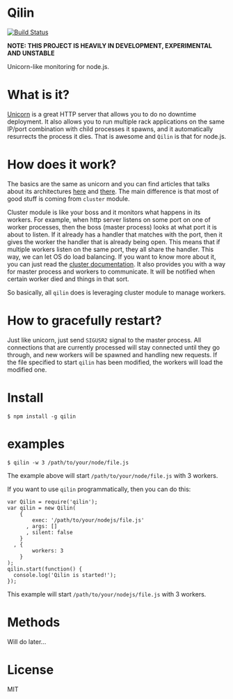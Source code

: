 Qilin
=====

[![Build
Status](https://secure.travis-ci.org/atsuya/qilin.png)](http://travis-ci.org/atsuya/qilin)

**NOTE: THIS PROJECT IS HEAVILY IN DEVELOPMENT, EXPERIMENTAL AND UNSTABLE**

Unicorn-like monitoring for node.js.


What is it?
===========

[Unicorn](http://unicorn.bogomips.org/) is a great HTTP server that allows you to do no downtime deployment. It also allows you to run multiple rack applications on the same IP/port combination with child processes it spawns, and it automatically resurrects the process it dies. That is awesome and ``Qilin`` is that for node.js.


How does it work?
=================

The basics are the same as unicorn and you can find articles that talks about its architectures [here](https://github.com/blog/517-unicorn) and [there](http://tomayko.com/writings/unicorn-is-unix). The main difference is that most of good stuff is coming from ``cluster`` module.

Cluster module is like your boss and it monitors what happens in its workers. For example, when http server listens on some port on one of worker processes, then the boss (master process) looks at what port it is about to listen. If it already has a handler that matches with the port, then it gives the worker the handler that is already being open. This means that if multiple workers listen on the same port, they all share the handler. This way, we can let OS do load balancing. If you want to know more about it, you can just read the [cluster documentation](http://nodejs.org/api/cluster.html). It also provides you with a way for master process and workers to communicate.
It will be notified when certain worker died and things in that sort.

So basically, all ``qilin`` does is leveraging cluster module to manage workers.


How to gracefully restart?
==========================

Just like unicorn, just send ``SIGUSR2`` signal to the master process. All connections that are currently processed will stay connected until they go through, and new workers will be spawned and handling new requests. If the file specified to start ``qilin`` has been modified, the workers will load the modified one.


Install
=======
```
$ npm install -g qilin
```


examples
========
```
$ qilin -w 3 /path/to/your/node/file.js
```

The example above will start ``/path/to/your/node/file.js`` with 3 workers.

If you want to use ``qilin`` programmatically, then you can do this:

```
var Qilin = require('qilin');
var qilin = new Qilin(
    {
        exec: '/path/to/your/nodejs/file.js'
      , args: []
      , silent: false
    }
  , {
        workers: 3
    }
);
qilin.start(function() {
  console.log('Qilin is started!');
});
```

This example will start ``/path/to/your/nodejs/file.js`` with 3 workers.


Methods
=======

Will do later...


License
========

MIT
